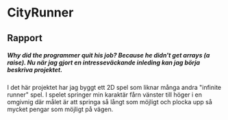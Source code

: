 # CityRunner
## Rapport

##### Why did the programmer quit his job? Because he didn't get arrays (a raise). Nu när jag gjort en intresseväckande inleding kan jag börja beskriva projektet. 

I det här projektet har jag byggt ett 2D spel som liknar många andra "infinite runner" spel. I spelet springer min karaktär fårn vänster till höger i en omgivnig där målet är att springa så långt som möjligt och plocka upp så mycket pengar som möjligt på vägen. 

